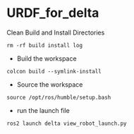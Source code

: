 # URDF_for_delta

Clean Build and Install Directories
```
rm -rf build install log
```
- Build the workspace
```
colcon build --symlink-install
```
- Source the workspace
```
source /opt/ros/humble/setup.bash

```
- run the launch file
```
ros2 launch delta view_robot_launch.py
```
